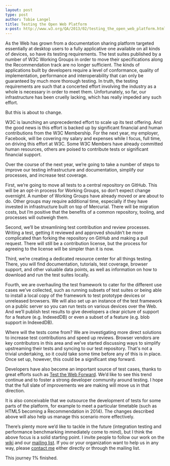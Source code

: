 ```yaml
---
layout: post
type: post
author: Tobie Langel
title: Testing the Open Web Platform
x-post: http://www.w3.org/QA/2013/02/testing_the_open_web_platform.html
---
```


As the Web has grown from a documentation sharing platform targeted essentially
at desktop users to a fully applicative one available on all kinds of devices,
so have its testing requirements. The test suites published by a number of W3C
Working Groups in order to move their specifications along the Recommendation
track are no longer sufficient. The kinds of applications built by developers
require a level of conformance, quality of implementation, performance and
interoperability that can only be guaranteed by much more thorough testing. In
truth, the testing requirements are such that a concerted effort involving the
industry as a whole is necessary in order to meet them. Unfortunately, so far,
our infrastructure has been cruelly lacking, which has really impeded any such
effort.

But this is about to change.

W3C is launching an unprecedented effort to scale up its test offering. And the
good news is this effort is backed up by significant financial and human
contributions from the W3C Membership. For the next year, my employer, Facebook,
will be covering my salary and expenses while I focus, full time, on driving
this effort at W3C. Some W3C Members have already committed human resources,
others are poised to contribute tests or significant financial support.

Over the course of the next year, we’re going to take a number of steps to
improve our testing infrastructure and documentation, simplify our processes,
and increase test coverage.

First, we’re going to move all tests to a central repository on GitHub. This
will be an opt-in process for Working Groups, so don’t expect change overnight.
A number of Working Groups have already moved or are about to do. Other groups
may require additional time, especially if they have invested in infrastructure
built on top of Mercurial. There will be migration costs, but I’m positive that
the benefits of a common repository, tooling, and processes will outweigh them.

Second, we’ll be streamlining test contribution and review processes. Writing a
test, getting it reviewed and approved shouldn’t be more complicated than
forking the repository on GitHub and making a pull request. There will still be
a contribution license, but the process for agreeing to the license will be
simpler than it is now.

Third, we’re creating a dedicated resource center for all things testing. There,
you will find documentation, tutorials, test coverage, browser support, and other
valuable data points, as well as information on how to download and run the test
suites locally.

Fourth, we are overhauling the test framework to cater for the different use
cases we’ve collected, such as running subsets of test suites or being able to
install a local copy of the framework to test prototype devices or unreleased
browsers. We will also set up an instance of the test framework on a public
server so you can run tests on various devices over the Web. And we’ll publish
test results to give developers a clear picture of support for a feature (e.g.
IndexedDB) or even a subset of a feature (e.g. blob support in IndexedDB).

Where will the tests come from? We are investigating more direct solutions to
increase test contributions and speed up reviews. Browser vendors are key
contributors in this area and we’ve started discussing ways to simplify
upstreaming their tests and syncing to our test repository. That's not a trivial
undertaking, so it could take some time before any of this is in place. Once set
up, however, this could be a significant step forward.

Developers have also become an important source of test cases, thanks to great
efforts such as [Test the Web Forward](http://testthewebforward.org/). We’d
like to see this trend continue and to foster a strong developer community
around testing. I hope that the full slate of improvements we are making will
move us in that direction.

It is also conceivable that we outsource the development of tests for some parts
of the platform, for example to meet a particular timetable (such as HTML5
becoming a Recommendation in 2014). The changes described above will also help
us manage this scenario more effectively.

There’s plenty more we’d like to tackle in the future (integration testing and
performance benchmarking immediately come to mind), but I think the above focus
is a solid starting point. I invite people to follow our work on the
[wiki](http://www.w3.org/wiki/Testing/) and our
[mailing list](http://lists.w3.org/Archives/Public/public-test-infra/). If you
or your organization want to help us in any way, please
[contact me](mailto:tobie@w3.org) either directly or through the mailing list.

This journey 1% finished.
